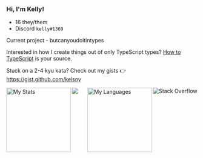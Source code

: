 ### Hi, I'm Kelly!

- 16 they/them
- Discord `kelly#1369`

Current project - butcanyoudoitintypes

Interested in how I create things out of only TypeScript types? [How to TypeScript](https://kelsny.github.io/how-to-typescript) is your source.

Stuck on a 2-4 kyu kata? Check out my gists 👉 https://gist.github.com/kelsny

<img align="right" alt="Stack Overflow" src="https://stackoverflow.com/users/flair/18244921.png" />

<img src="https://www.codewars.com/users/catgirlkellys/badges/large" />

<img align="left" alt="My Stats" src="https://github-readme-stats.vercel.app/api?username=kelsny&count_private=true&show_icons=true&theme=dark&v=2" height=170 />

<img align="right" alt="My Languages" src="https://github-readme-stats.vercel.app/api/top-langs/?username=kelsny&layout=compact&theme=dark&count_private=true&langs_count=6&hide=html,css,nearley&exclude_repo=typefp,multiserver,types,ts-parse-number,babaisyou,sigmatism,uwupet,ts-regex-engine,ts-parse-css,ts-validate-parentheses,vectors,committed,evaluate,autil,lnjson,games,arcade,vargs,athens,express,angular-speedrun,p64,docgen,ts-brainfuck-interpreter,ts-metasyntax-parser,ts-minimax,z,x,o,i,f,c,s,v,t,l,h,e,css.db,overload.js,swype,cryptorank,web,maildrop,diskord,structures,stonks,valex,outline,yamato,reserved,economy,balls,prisma,interact.js,react-dnd&v=2" height=170 />
